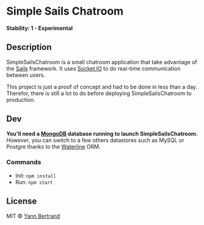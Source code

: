 # Simple Sails Chatroom
**Stability: 1 - Experimental**

## Description
SimpleSailsChatroom is a small chatroom application that take advantage of the [Sails](http://sailsjs.org) framework. It uses [Socket.IO](http://socket.io/) to do real-time communication between users.

This project is just a proof of concept and had to be done in less than a day. Therefor, there is still a lot to do before deploying SimpleSailsChatroom to production.

## Dev
**You'll need a [MongoDB](https://www.mongodb.com/) database running to launch SimpleSailsChatroom.**
*However*, you can switch to a few others datastores such as MySQL or Postgre thanks to the [Waterline](https://github.com/balderdashy/waterline) ORM.

### Commands
* Init: `npm install`
* Run: `npm start`

## License
MIT © [Yann Bertrand](http://yann-bertrand.fr)
